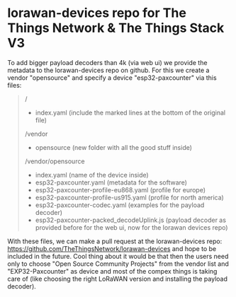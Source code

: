# lorawan-devices repo for The Things Network & The Things Stack V3

To add bigger payload decoders than 4k (via web ui) we provide the metadata to the lorawan-devices repo on github. For this we create a vendor "opensource" and specify a device "esp32-paxcounter" via this files:

> /
> - index.yaml (include the marked lines at the bottom of the original file)
> 
> /vendor
> 
> - opensource (new folder with all the good stuff inside)
> 
> /vendor/opensource
> 
> - index.yaml (name of the device inside)
> - esp32-paxcounter.yaml (metadata for the software)
> - esp32-paxcounter-profile-eu868.yaml (profile for europe)
> - esp32-paxcounter-profile-us915.yaml (profile for north america)
> - esp32-paxcounter-codec.yaml (examples for the payload decoder)
> - esp32-paxcounter-packed_decodeUplink.js (payload decoder as provided before for the web ui, now for the lorawan devices repo)

With these files, we can make a pull request at the lorawan-devices repo: https://github.com/TheThingsNetwork/lorawan-devices and hope to be included in the future. Cool thing about it would be that then the users need only to choose "Open Source Community Projects" from the vendor list and "EXP32-Paxcounter" as device and most of the compex things is taking care of (like choosing the right LoRaWAN version and installing the payload decoder).
